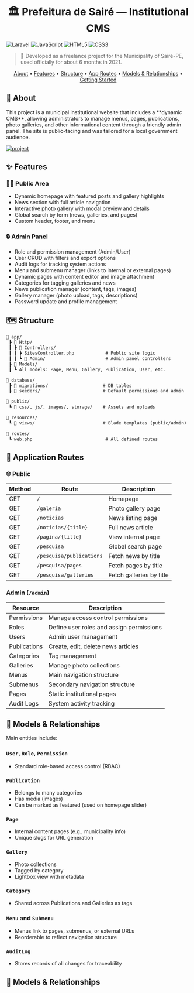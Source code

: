 <h1 align="center" style="font-weight: bold;">🏛️ Prefeitura de Sairé — Institutional CMS</h1>

![Laravel](https://img.shields.io/badge/laravel-%23FF2D20.svg?style=for-the-badge&logo=laravel&logoColor=white)
![JavaScript](https://img.shields.io/badge/javascript-%23000000.svg?style=for-the-badge&logo=javascript)
![HTML5](https://img.shields.io/badge/html5-%23E34F26.svg?style=for-the-badge&logo=html5&logoColor=white)
![CSS3](https://img.shields.io/badge/css3-%231572B6.svg?style=for-the-badge&logo=css3&logoColor=white)

> 📍 Developed as a freelance project for the Municipality of Sairé-PE, used officially for about 6 months in 2021.

<p align="center">
  <a href="#about">About</a> •
  <a href="#features">Features</a> •
  <a href="#structure">Structure</a> • 
  <a href="#routes">App Routes</a> • 
  <a href="#models--relationships">Models & Relationships</a> •
  <a href="#started">Getting Started</a>
</p>

<h2 id="about">📌 About</h2>

<p>
This project is a municipal institutional website that includes a **dynamic CMS**, allowing administrators to manage menus, pages, publications, photo galleries, and other informational content through a friendly admin panel. The site is public-facing and was tailored for a local government audience.
</p>

[![project](https://img.shields.io/badge/📱Visit_this_project-000?style=for-the-badge&logo=project)](https://byissa.tech/)


<h2 id="features">✨ Features</h2>

### 🧑‍💼 Public Area

- Dynamic homepage with featured posts and gallery highlights
- News section with full article navigation
- Interactive photo gallery with modal preview and details
- Global search by term (news, galleries, and pages)
- Custom header, footer, and menu

### 🔒 Admin Panel

- Role and permission management (Admin/User)
- User CRUD with filters and export options
- Audit logs for tracking system actions
- Menu and submenu manager (links to internal or external pages)
- Dynamic pages with content editor and image attachment
- Categories for tagging galleries and news
- News publication manager (content, tags, images)
- Gallery manager (photo upload, tags, descriptions)
- Password update and profile management

<h2 id="features">🗺️ Structure</h2>

```txt
📁 app/
 ┣ 📂 Http/
 ┃ ┣ 📂 Controllers/
 ┃ ┃ ┣ SitesController.php            # Public site logic
 ┃ ┃ ┗ 📂 Admin/                       # Admin panel controllers
 ┣ 📂 Models/
 ┃ ┗ All models: Page, Menu, Gallery, Publication, User, etc.

📁 database/
 ┣ 📂 migrations/                     # DB tables
 ┣ 📂 seeders/                        # Default permissions and admin

📁 public/
 ┗ 📂 css/, js/, images/, storage/    # Assets and uploads

📁 resources/
 ┗ 📂 views/                          # Blade templates (public/admin)

📁 routes/
 ┗ web.php                            # All defined routes
 ```

 <h2 id="routes">📍 Application Routes</h2>

 ### 🌐 Public

| Method | Route                              | Description                             |
|--------|-------------------------------------|-----------------------------------------|
| GET    | `/`                                 | Homepage                                 |
| GET    | `/galeria`                          | Photo gallery page                       |
| GET    | `/noticias`                         | News listing page                        |
| GET    | `/noticias/{title}`                 | Full news article                        |
| GET    | `/pagina/{title}`                   | View internal page                       |
| GET    | `/pesquisa`                         | Global search page                       |
| GET    | `/pesquisa/publications`            | Fetch news by title                      |
| GET    | `/pesquisa/pages`                   | Fetch pages by title                     |
| GET    | `/pesquisa/galleries`               | Fetch galleries by title                 |

### Admin (`/admin`)

| Resource      | Description                            |
|---------------|----------------------------------------|
| Permissions   | Manage access control permissions      |
| Roles         | Define user roles and assign permissions |
| Users         | Admin user management                  |
| Publications  | Create, edit, delete news articles     |
| Categories    | Tag management                         |
| Galleries     | Manage photo collections               |
| Menus         | Main navigation structure              |
| Submenus      | Secondary navigation structure         |
| Pages         | Static institutional pages             |
| Audit Logs    | System activity tracking               |

<h2 id="models--relationships">🧱 Models & Relationships</h2>


Main entities include:

### `User`, `Role`, `Permission`

- Standard role-based access control (RBAC)

### `Publication`

- Belongs to many categories
- Has media (images)
- Can be marked as featured (used on homepage slider)

### `Page`

- Internal content pages (e.g., municipality info)
- Unique slugs for URL generation

### `Gallery`

- Photo collections
- Tagged by category
- Lightbox view with metadata

### `Category`

- Shared across Publications and Galleries as tags

### `Menu` and `Submenu`

- Menus link to pages, submenus, or external URLs
- Reorderable to reflect navigation structure

### `AuditLog`

- Stores records of all changes for traceability

<h2 id="models--relationships">🧱 Models & Relationships</h2>
